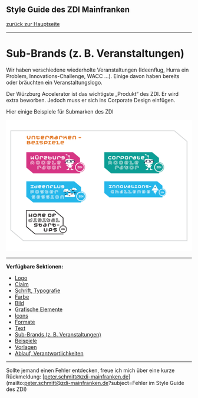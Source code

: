 ## Style Guide des ZDI Mainfranken
[zurück zur Hauptseite](Readme.md)  

---

# Sub-Brands (z. B. Veranstaltungen)
Wir haben verschiedene wiederholte Veranstaltungen (Ideenflug, Hurra ein Problem, Innovations-Challenge, WACC …). Einige davon haben bereits oder bräuchten ein Veranstaltungslogo.  

Der Würzburg Accelerator ist das wichtigste „Produkt“ des ZDI. Er wird extra beworben. Jedoch muss er sich ins Corporate Design einfügen.  

Hier einige Beispiele für Submarken des ZDI  

![ZDI Subbrands](/images/ZDI-Untermarken-Beispiele.png)  

---

**Verfügbare Sektionen:**

* [Logo](Logo.md)
* [Claim](Claim.md)
* [Schrift, Typografie](Schrift_Typografie.md)
* [Farbe](Farbe.md)
* [Bild](Bild.md)
* [Grafische Elemente](Grafische_Elemente.md)
* [Icons](Icons.md)
* [Formate](Formate.md)
* [Text](Text.md)
* [Sub-Brands (z. B. Veranstaltungen)](Subbrands_zB_Veranstaltungen.md)
* [Beispiele](Beispiele.md)
* [Vorlagen](Vorlagen.md)
* [Ablauf, Verantwortlichkeiten](Ablauf_Verantwortlichkeiten.md)


---

Sollte jemand einen Fehler entdecken, freue ich mich über eine kurze Rückmeldung: [peter.schmitt@zdi-mainfranken.de](mailto:peter.schmitt@zdi-mainfranken.de?subject=Fehler im Style Guide des ZDI)